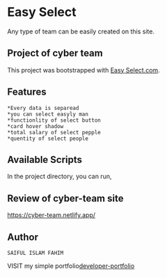 # Easy Select
Any type of team can be easily created on this site.

## Project of cyber team
This project was bootstrapped with [Easy Select.com](https://cyber-team.netlify.app/).

## Features

    *Every data is separead
    *you can select easyly man
    *functionlity of select button
    *card hover shadow
    *total salary of select pepple
    *quentity of select people

## Available Scripts

In the project directory, you can run,


## Review of cyber-team site

 https://cyber-team.netlify.app/

## Author
    SAIFUL ISLAM FAHIM

VISIT my simple portfolio[developer-portfolio](https://siffahim.github.io/developer-portfolio/)
